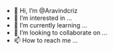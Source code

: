 - 👋 Hi, I’m @Aravindcriz
- 👀 I’m interested in ...
- 🌱 I’m currently learning ...
- 💞️ I’m looking to collaborate on ...
- 📫 How to reach me ...

<!---
Aravindcriz/Aravindcriz is a ✨ special ✨ repository because its `README.md` (this file) appears on your GitHub profile.
You can click the Preview link to take a look at your changes.
--->
